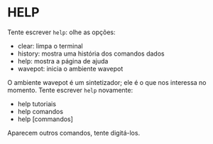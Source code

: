# HELP

Tente escrever `help`: olhe as opções:

- clear: limpa o terminal
- history: mostra uma história dos comandos dados
- help: mostra a página de ajuda
- wavepot: inicia o ambiente wavepot

O ambiente wavepot é um sintetizador; ele é o que nos interessa no momento.
Tente escrever `help` novamente:

- help tutoriais
- help comandos
- help [commandos]

Aparecem outros comandos, tente digitá-los.

